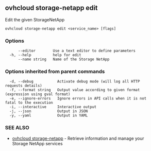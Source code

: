 ## ovhcloud storage-netapp edit

Edit the given StorageNetApp

```
ovhcloud storage-netapp edit <service_name> [flags]
```

### Options

```
      --editor        Use a text editor to define parameters
  -h, --help          help for edit
      --name string   Name of the Storage NetApp
```

### Options inherited from parent commands

```
  -d, --debug           Activate debug mode (will log all HTTP requests details)
  -f, --format string   Output value according to given format (expression using gval format)
  -e, --ignore-errors   Ignore errors in API calls when it is not fatal to the execution
  -i, --interactive     Interactive output
  -j, --json            Output in JSON
  -y, --yaml            Output in YAML
```

### SEE ALSO

* [ovhcloud storage-netapp](ovhcloud_storage-netapp.md)	 - Retrieve information and manage your Storage NetApp services

